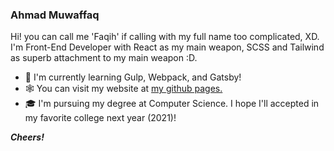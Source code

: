 ### Ahmad Muwaffaq

Hi! you can call me 'Faqih' if calling with my full name too complicated, XD. I'm Front-End Developer with React as my main weapon, SCSS and Tailwind as superb attachment to my main weapon :D.

- 🌱 I'm currently learning Gulp, Webpack, and Gatsby!
- 🕸 You can visit my website at <a href="https://mupinnn.github.io/" rel="noopener noreferrer" target="_blank">my github pages.</a>
- 🎓 I'm pursuing my degree at Computer Science. I hope I'll accepted in my favorite college next year (2021)!

***Cheers!***